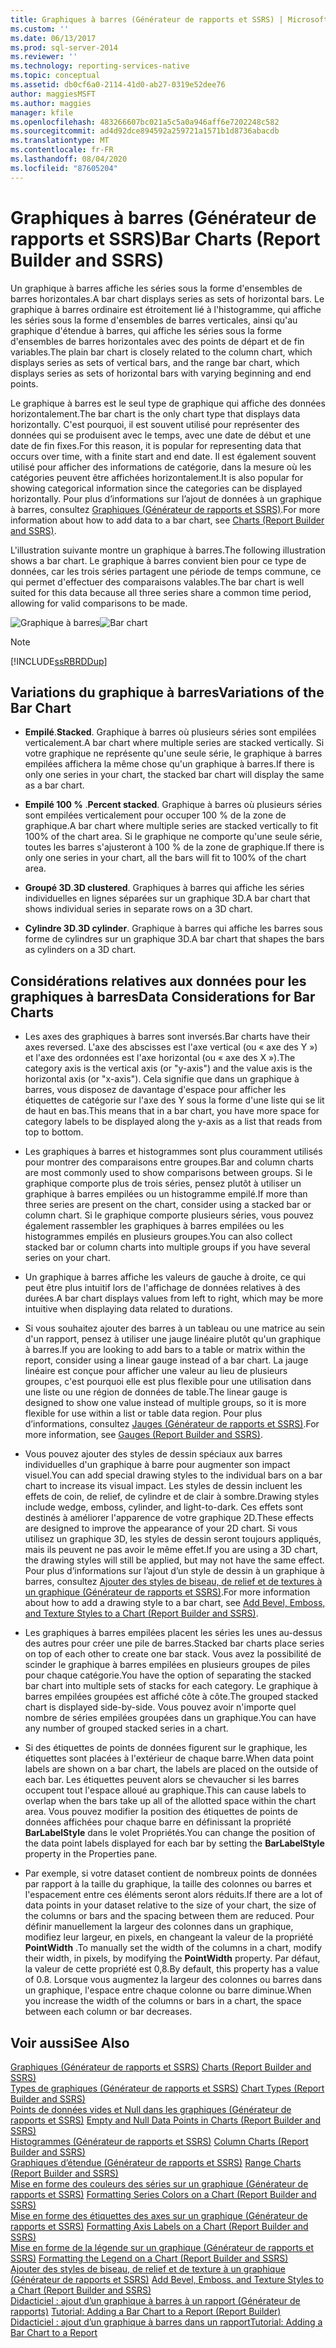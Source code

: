 ```yaml
---
title: Graphiques à barres (Générateur de rapports et SSRS) | Microsoft Docs
ms.custom: ''
ms.date: 06/13/2017
ms.prod: sql-server-2014
ms.reviewer: ''
ms.technology: reporting-services-native
ms.topic: conceptual
ms.assetid: db0cf6a0-2114-41d0-ab27-0319e52dee76
author: maggiesMSFT
ms.author: maggies
manager: kfile
ms.openlocfilehash: 483266607bc021a5c5a0a946aff6e7202248c582
ms.sourcegitcommit: ad4d92dce894592a259721a1571b1d8736abacdb
ms.translationtype: MT
ms.contentlocale: fr-FR
ms.lasthandoff: 08/04/2020
ms.locfileid: "87605204"
---
```

# <a name="bar-charts-report-builder-and-ssrs"></a><span data-ttu-id="d8c60-102">Graphiques à barres (Générateur de rapports et SSRS)</span><span class="sxs-lookup"><span data-stu-id="d8c60-102">Bar Charts (Report Builder and SSRS)</span></span>
  <span data-ttu-id="d8c60-103">Un graphique à barres affiche les séries sous la forme d'ensembles de barres horizontales.</span><span class="sxs-lookup"><span data-stu-id="d8c60-103">A bar chart displays series as sets of horizontal bars.</span></span> <span data-ttu-id="d8c60-104">Le graphique à barres ordinaire est étroitement lié à l'histogramme, qui affiche les séries sous la forme d'ensembles de barres verticales, ainsi qu'au graphique d'étendue à barres, qui affiche les séries sous la forme d'ensembles de barres horizontales avec des points de départ et de fin variables.</span><span class="sxs-lookup"><span data-stu-id="d8c60-104">The plain bar chart is closely related to the column chart, which displays series as sets of vertical bars, and the range bar chart, which displays series as sets of horizontal bars with varying beginning and end points.</span></span>  
  
 <span data-ttu-id="d8c60-105">Le graphique à barres est le seul type de graphique qui affiche des données horizontalement.</span><span class="sxs-lookup"><span data-stu-id="d8c60-105">The bar chart is the only chart type that displays data horizontally.</span></span> <span data-ttu-id="d8c60-106">C'est pourquoi, il est souvent utilisé pour représenter des données qui se produisent avec le temps, avec une date de début et une date de fin fixes.</span><span class="sxs-lookup"><span data-stu-id="d8c60-106">For this reason, it is popular for representing data that occurs over time, with a finite start and end date.</span></span> <span data-ttu-id="d8c60-107">Il est également souvent utilisé pour afficher des informations de catégorie, dans la mesure où les catégories peuvent être affichées horizontalement.</span><span class="sxs-lookup"><span data-stu-id="d8c60-107">It is also popular for showing categorical information since the categories can be displayed horizontally.</span></span> <span data-ttu-id="d8c60-108">Pour plus d’informations sur l’ajout de données à un graphique à barres, consultez [Graphiques &#40;Générateur de rapports et SSRS&#41;](charts-report-builder-and-ssrs.md).</span><span class="sxs-lookup"><span data-stu-id="d8c60-108">For more information about how to add data to a bar chart, see [Charts &#40;Report Builder and SSRS&#41;](charts-report-builder-and-ssrs.md).</span></span>  
  
 <span data-ttu-id="d8c60-109">L'illustration suivante montre un graphique à barres.</span><span class="sxs-lookup"><span data-stu-id="d8c60-109">The following illustration shows a bar chart.</span></span> <span data-ttu-id="d8c60-110">Le graphique à barres convient bien pour ce type de données, car les trois séries partagent une période de temps commune, ce qui permet d'effectuer des comparaisons valables.</span><span class="sxs-lookup"><span data-stu-id="d8c60-110">The bar chart is well suited for this data because all three series share a common time period, allowing for valid comparisons to be made.</span></span>  
  
 <span data-ttu-id="d8c60-111">![Graphique à barres](../media/barchart.gif "Graphique à barres")</span><span class="sxs-lookup"><span data-stu-id="d8c60-111">![Bar chart](../media/barchart.gif "Bar chart")</span></span>  
  
> [!NOTE]  
>  [!INCLUDE[ssRBRDDup](../../includes/ssrbrddup-md.md)]  
  
## <a name="variations-of-the-bar-chart"></a><span data-ttu-id="d8c60-112">Variations du graphique à barres</span><span class="sxs-lookup"><span data-stu-id="d8c60-112">Variations of the Bar Chart</span></span>  
  
-   <span data-ttu-id="d8c60-113">**Empilé**.</span><span class="sxs-lookup"><span data-stu-id="d8c60-113">**Stacked**.</span></span> <span data-ttu-id="d8c60-114">Graphique à barres où plusieurs séries sont empilées verticalement.</span><span class="sxs-lookup"><span data-stu-id="d8c60-114">A bar chart where multiple series are stacked vertically.</span></span> <span data-ttu-id="d8c60-115">Si votre graphique ne représente qu'une seule série, le graphique à barres empilées affichera la même chose qu'un graphique à barres.</span><span class="sxs-lookup"><span data-stu-id="d8c60-115">If there is only one series in your chart, the stacked bar chart will display the same as a bar chart.</span></span>  
  
-   <span data-ttu-id="d8c60-116">**Empilé 100 %** .</span><span class="sxs-lookup"><span data-stu-id="d8c60-116">**Percent stacked**.</span></span> <span data-ttu-id="d8c60-117">Graphique à barres où plusieurs séries sont empilées verticalement pour occuper 100 % de la zone de graphique.</span><span class="sxs-lookup"><span data-stu-id="d8c60-117">A bar chart where multiple series are stacked vertically to fit 100% of the chart area.</span></span> <span data-ttu-id="d8c60-118">Si le graphique ne comporte qu'une seule série, toutes les barres s'ajusteront à 100 % de la zone de graphique.</span><span class="sxs-lookup"><span data-stu-id="d8c60-118">If there is only one series in your chart, all the bars will fit to 100% of the chart area.</span></span>  
  
-   <span data-ttu-id="d8c60-119">**Groupé 3D**.</span><span class="sxs-lookup"><span data-stu-id="d8c60-119">**3D clustered**.</span></span> <span data-ttu-id="d8c60-120">Graphiques à barres qui affiche les séries individuelles en lignes séparées sur un graphique 3D.</span><span class="sxs-lookup"><span data-stu-id="d8c60-120">A bar chart that shows individual series in separate rows on a 3D chart.</span></span>  
  
-   <span data-ttu-id="d8c60-121">**Cylindre 3D**.</span><span class="sxs-lookup"><span data-stu-id="d8c60-121">**3D cylinder**.</span></span> <span data-ttu-id="d8c60-122">Graphique à barres qui affiche les barres sous forme de cylindres sur un graphique 3D.</span><span class="sxs-lookup"><span data-stu-id="d8c60-122">A bar chart that shapes the bars as cylinders on a 3D chart.</span></span>  
  
## <a name="data-considerations-for-bar-charts"></a><span data-ttu-id="d8c60-123">Considérations relatives aux données pour les graphiques à barres</span><span class="sxs-lookup"><span data-stu-id="d8c60-123">Data Considerations for Bar Charts</span></span>  
  
-   <span data-ttu-id="d8c60-124">Les axes des graphiques à barres sont inversés.</span><span class="sxs-lookup"><span data-stu-id="d8c60-124">Bar charts have their axes reversed.</span></span> <span data-ttu-id="d8c60-125">L'axe des abscisses est l'axe vertical (ou « axe des Y ») et l'axe des ordonnées est l'axe horizontal (ou « axe des X »).</span><span class="sxs-lookup"><span data-stu-id="d8c60-125">The category axis is the vertical axis (or "y-axis") and the value axis is the horizontal axis (or "x-axis").</span></span> <span data-ttu-id="d8c60-126">Cela signifie que dans un graphique à barres, vous disposez de davantage d'espace pour afficher les étiquettes de catégorie sur l'axe des Y sous la forme d'une liste qui se lit de haut en bas.</span><span class="sxs-lookup"><span data-stu-id="d8c60-126">This means that in a bar chart, you have more space for category labels to be displayed along the y-axis as a list that reads from top to bottom.</span></span>  
  
-   <span data-ttu-id="d8c60-127">Les graphiques à barres et histogrammes sont plus couramment utilisés pour montrer des comparaisons entre groupes.</span><span class="sxs-lookup"><span data-stu-id="d8c60-127">Bar and column charts are most commonly used to show comparisons between groups.</span></span> <span data-ttu-id="d8c60-128">Si le graphique comporte plus de trois séries, pensez plutôt à utiliser un graphique à barres empilées ou un histogramme empilé.</span><span class="sxs-lookup"><span data-stu-id="d8c60-128">If more than three series are present on the chart, consider using a stacked bar or column chart.</span></span> <span data-ttu-id="d8c60-129">Si le graphique comporte plusieurs séries, vous pouvez également rassembler les graphiques à barres empilées ou les histogrammes empilés en plusieurs groupes.</span><span class="sxs-lookup"><span data-stu-id="d8c60-129">You can also collect stacked bar or column charts into multiple groups if you have several series on your chart.</span></span>  
  
-   <span data-ttu-id="d8c60-130">Un graphique à barres affiche les valeurs de gauche à droite, ce qui peut être plus intuitif lors de l'affichage de données relatives à des durées.</span><span class="sxs-lookup"><span data-stu-id="d8c60-130">A bar chart displays values from left to right, which may be more intuitive when displaying data related to durations.</span></span>  
  
-   <span data-ttu-id="d8c60-131">Si vous souhaitez ajouter des barres à un tableau ou une matrice au sein d'un rapport, pensez à utiliser une jauge linéaire plutôt qu'un graphique à barres.</span><span class="sxs-lookup"><span data-stu-id="d8c60-131">If you are looking to add bars to a table or matrix within the report, consider using a linear gauge instead of a bar chart.</span></span> <span data-ttu-id="d8c60-132">La jauge linéaire est conçue pour afficher une valeur au lieu de plusieurs groupes, c'est pourquoi elle est plus flexible pour une utilisation dans une liste ou une région de données de table.</span><span class="sxs-lookup"><span data-stu-id="d8c60-132">The linear gauge is designed to show one value instead of multiple groups, so it is more flexible for use within a list or table data region.</span></span> <span data-ttu-id="d8c60-133">Pour plus d’informations, consultez [Jauges &#40;Générateur de rapports et SSRS&#41;](gauges-report-builder-and-ssrs.md).</span><span class="sxs-lookup"><span data-stu-id="d8c60-133">For more information, see [Gauges &#40;Report Builder and SSRS&#41;](gauges-report-builder-and-ssrs.md).</span></span>  
  
-   <span data-ttu-id="d8c60-134">Vous pouvez ajouter des styles de dessin spéciaux aux barres individuelles d'un graphique à barre pour augmenter son impact visuel.</span><span class="sxs-lookup"><span data-stu-id="d8c60-134">You can add special drawing styles to the individual bars on a bar chart to increase its visual impact.</span></span> <span data-ttu-id="d8c60-135">Les styles de dessin incluent les effets de coin, de relief, de cylindre et de clair à sombre.</span><span class="sxs-lookup"><span data-stu-id="d8c60-135">Drawing styles include wedge, emboss, cylinder, and light-to-dark.</span></span> <span data-ttu-id="d8c60-136">Ces effets sont destinés à améliorer l'apparence de votre graphique 2D.</span><span class="sxs-lookup"><span data-stu-id="d8c60-136">These effects are designed to improve the appearance of your 2D chart.</span></span> <span data-ttu-id="d8c60-137">Si vous utilisez un graphique 3D, les styles de dessin seront toujours appliqués, mais ils peuvent ne pas avoir le même effet.</span><span class="sxs-lookup"><span data-stu-id="d8c60-137">If you are using a 3D chart, the drawing styles will still be applied, but may not have the same effect.</span></span> <span data-ttu-id="d8c60-138">Pour plus d’informations sur l’ajout d’un style de dessin à un graphique à barres, consultez [Ajouter des styles de biseau, de relief et de textures à un graphique &#40;Générateur de rapports et SSRS&#41;](chart-effects-add-bevel-emboss-or-texture-report-builder.md).</span><span class="sxs-lookup"><span data-stu-id="d8c60-138">For more information about how to add a drawing style to a bar chart, see [Add Bevel, Emboss, and Texture Styles to a Chart &#40;Report Builder and SSRS&#41;](chart-effects-add-bevel-emboss-or-texture-report-builder.md).</span></span>  
  
-   <span data-ttu-id="d8c60-139">Les graphiques à barres empilées placent les séries les unes au-dessus des autres pour créer une pile de barres.</span><span class="sxs-lookup"><span data-stu-id="d8c60-139">Stacked bar charts place series on top of each other to create one bar stack.</span></span> <span data-ttu-id="d8c60-140">Vous avez la possibilité de scinder le graphique à barres empilées en plusieurs groupes de piles pour chaque catégorie.</span><span class="sxs-lookup"><span data-stu-id="d8c60-140">You have the option of separating the stacked bar chart into multiple sets of stacks for each category.</span></span> <span data-ttu-id="d8c60-141">Le graphique à barres empilées groupées est affiché côte à côte.</span><span class="sxs-lookup"><span data-stu-id="d8c60-141">The grouped stacked chart is displayed side-by-side.</span></span> <span data-ttu-id="d8c60-142">Vous pouvez avoir n'importe quel nombre de séries empilées groupées dans un graphique.</span><span class="sxs-lookup"><span data-stu-id="d8c60-142">You can have any number of grouped stacked series in a chart.</span></span>  
  
-   <span data-ttu-id="d8c60-143">Si des étiquettes de points de données figurent sur le graphique, les étiquettes sont placées à l'extérieur de chaque barre.</span><span class="sxs-lookup"><span data-stu-id="d8c60-143">When data point labels are shown on a bar chart, the labels are placed on the outside of each bar.</span></span> <span data-ttu-id="d8c60-144">Les étiquettes peuvent alors se chevaucher si les barres occupent tout l'espace alloué au graphique.</span><span class="sxs-lookup"><span data-stu-id="d8c60-144">This can cause labels to overlap when the bars take up all of the allotted space within the chart area.</span></span> <span data-ttu-id="d8c60-145">Vous pouvez modifier la position des étiquettes de points de données affichées pour chaque barre en définissant la propriété **BarLabelStyle** dans le volet Propriétés.</span><span class="sxs-lookup"><span data-stu-id="d8c60-145">You can change the position of the data point labels displayed for each bar by setting the **BarLabelStyle** property in the Properties pane.</span></span>  
  
-   <span data-ttu-id="d8c60-146">Par exemple, si votre dataset contient de nombreux points de données par rapport à la taille du graphique, la taille des colonnes ou barres et l'espacement entre ces éléments seront alors réduits.</span><span class="sxs-lookup"><span data-stu-id="d8c60-146">If there are a lot of data points in your dataset relative to the size of your chart, the size of the columns or bars and the spacing between them are reduced.</span></span> <span data-ttu-id="d8c60-147">Pour définir manuellement la largeur des colonnes dans un graphique, modifiez leur largeur, en pixels, en changeant la valeur de la propriété **PointWidth** .</span><span class="sxs-lookup"><span data-stu-id="d8c60-147">To manually set the width of the columns in a chart, modify their width, in pixels, by modifying the **PointWidth** property.</span></span> <span data-ttu-id="d8c60-148">Par défaut, la valeur de cette propriété est 0,8.</span><span class="sxs-lookup"><span data-stu-id="d8c60-148">By default, this property has a value of 0.8.</span></span> <span data-ttu-id="d8c60-149">Lorsque vous augmentez la largeur des colonnes ou barres dans un graphique, l'espace entre chaque colonne ou barre diminue.</span><span class="sxs-lookup"><span data-stu-id="d8c60-149">When you increase the width of the columns or bars in a chart, the space between each column or bar decreases.</span></span>  
  
## <a name="see-also"></a><span data-ttu-id="d8c60-150">Voir aussi</span><span class="sxs-lookup"><span data-stu-id="d8c60-150">See Also</span></span>  
 <span data-ttu-id="d8c60-151">[Graphiques &#40;Générateur de rapports et SSRS&#41;](charts-report-builder-and-ssrs.md) </span><span class="sxs-lookup"><span data-stu-id="d8c60-151">[Charts &#40;Report Builder and SSRS&#41;](charts-report-builder-and-ssrs.md) </span></span>  
 <span data-ttu-id="d8c60-152">[Types de graphiques &#40;Générateur de rapports et SSRS&#41;](chart-types-report-builder-and-ssrs.md) </span><span class="sxs-lookup"><span data-stu-id="d8c60-152">[Chart Types &#40;Report Builder and SSRS&#41;](chart-types-report-builder-and-ssrs.md) </span></span>  
 <span data-ttu-id="d8c60-153">[Points de données vides et Null dans les graphiques &#40;Générateur de rapports et SSRS&#41;](empty-and-null-data-points-in-charts-report-builder-and-ssrs.md) </span><span class="sxs-lookup"><span data-stu-id="d8c60-153">[Empty and Null Data Points in Charts &#40;Report Builder and SSRS&#41;](empty-and-null-data-points-in-charts-report-builder-and-ssrs.md) </span></span>  
 <span data-ttu-id="d8c60-154">[Histogrammes &#40;Générateur de rapports et SSRS&#41;](column-charts-report-builder-and-ssrs.md) </span><span class="sxs-lookup"><span data-stu-id="d8c60-154">[Column Charts &#40;Report Builder and SSRS&#41;](column-charts-report-builder-and-ssrs.md) </span></span>  
 <span data-ttu-id="d8c60-155">[Graphiques d’étendue &#40;Générateur de rapports et SSRS&#41;](range-charts-report-builder-and-ssrs.md) </span><span class="sxs-lookup"><span data-stu-id="d8c60-155">[Range Charts &#40;Report Builder and SSRS&#41;](range-charts-report-builder-and-ssrs.md) </span></span>  
 <span data-ttu-id="d8c60-156">[Mise en forme des couleurs des séries sur un graphique &#40;Générateur de rapports et SSRS&#41;](formatting-series-colors-on-a-chart-report-builder-and-ssrs.md) </span><span class="sxs-lookup"><span data-stu-id="d8c60-156">[Formatting Series Colors on a Chart &#40;Report Builder and SSRS&#41;](formatting-series-colors-on-a-chart-report-builder-and-ssrs.md) </span></span>  
 <span data-ttu-id="d8c60-157">[Mise en forme des étiquettes des axes sur un graphique &#40;Générateur de rapports et SSRS&#41;](formatting-axis-labels-on-a-chart-report-builder-and-ssrs.md) </span><span class="sxs-lookup"><span data-stu-id="d8c60-157">[Formatting Axis Labels on a Chart &#40;Report Builder and SSRS&#41;](formatting-axis-labels-on-a-chart-report-builder-and-ssrs.md) </span></span>  
 <span data-ttu-id="d8c60-158">[Mise en forme de la légende sur un graphique &#40;Générateur de rapports et SSRS&#41;](chart-legend-formatting-report-builder.md) </span><span class="sxs-lookup"><span data-stu-id="d8c60-158">[Formatting the Legend on a Chart &#40;Report Builder and SSRS&#41;](chart-legend-formatting-report-builder.md) </span></span>  
 <span data-ttu-id="d8c60-159">[Ajouter des styles de biseau, de relief et de texture à un graphique &#40;Générateur de rapports et SSRS&#41;](chart-effects-add-bevel-emboss-or-texture-report-builder.md) </span><span class="sxs-lookup"><span data-stu-id="d8c60-159">[Add Bevel, Emboss, and Texture Styles to a Chart &#40;Report Builder and SSRS&#41;](chart-effects-add-bevel-emboss-or-texture-report-builder.md) </span></span>  
 <span data-ttu-id="d8c60-160">[Didacticiel : ajout d’un graphique à barres à un rapport (Générateur de rapports)](https://go.microsoft.com/fwlink/?LinkId=198052) </span><span class="sxs-lookup"><span data-stu-id="d8c60-160">[Tutorial: Adding a Bar Chart to a Report (Report Builder)](https://go.microsoft.com/fwlink/?LinkId=198052) </span></span>  
 [<span data-ttu-id="d8c60-161">Didacticiel : ajout d’un graphique à barres dans un rapport</span><span class="sxs-lookup"><span data-stu-id="d8c60-161">Tutorial: Adding a Bar Chart to a Report</span></span>](https://go.microsoft.com/fwlink/?LinkId=198042)  
  
  
